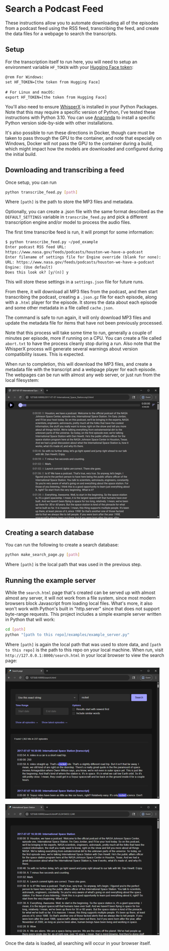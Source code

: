 # Search a Podcast Feed

These instructions allow you to automate downloading all of the episodes from a podcast feed using the RSS feed, transcribing the feed, and create the data files for a webpage to search the transcripts.

## Setup

For the transcription itself to run here, you will need to setup an environment variable `HF_TOKEN` with your [Hugging Face token](https://huggingface.co/docs/hub/en/security-tokens):

```text
@rem For Windows:
set HF_TOKEN=[the token from Hugging Face]

# For Linux and macOS:
export HF_TOKEN=[the token from Hugging Face]
```

You'll also need to ensure [WhisperX](https://github.com/m-bain/whisperX) is installed in your Python Packages.  Note that this may require a specific version of Python, I've tested these instructions with Python 3.10.  You can use [Anaconda](https://www.anaconda.com/docs/getting-started/anaconda/install#linux-installer) to install a specific Python version side-by-side with other installations.

It's also possible to run these directions in Docker, though care must be taken to pass through the GPU to the container, and note that especially on Windows, Docker will not pass the GPU to the container during a build, which might impact how the models are downloaded and configured during the initial build.

## Downloading and transcribing a feed

Once setup, you can run 

```bash
python transcribe_feed.py [path]
```

Where `[path]` is the path to store the MP3 files and metadata.

Optionally, you can create a .json file with the same format described as the `DEFAULT_SETTINGS` variable in `transcribe_feed.py` and pick a different transcription engine and/or model to process the audio files.

The first time transcribe feed is run, it will prompt for some information:

```text
$ python transcribe_feed.py ~/pod_example
Enter podcast RSS feed URL: https://www.nasa.gov/feeds/podcasts/houston-we-have-a-podcast
Enter filename of settings file for Engine override (blank for none):
URL: https://www.nasa.gov/feeds/podcasts/houston-we-have-a-podcast
Engine: (Use default)
Does this look ok? [y/(n)] y
```

This will store these settings in a `settings.json` file for future runs.

From there, it will download all MP3 files from the podcast, and then start transcribing the podcast, creating a `.json.gz` file for each episode, along with a `.html` player for the episode.  It stores the data about each episode and some other metadata in a file called `cache.json`.

The command is safe to run again, it will only download MP3 files and update the metadata file for items that have not been previously processed.

Note that this process will take some time to run, generally a couple of minutes per episode, more if running on a CPU.  You can create a file called `abort.txt` to have the process cleanly stop during a run.  Also note that the WhisperX process will generate several warnings about version compatibility issues.  This is expected.

When run to completion, this will download the MP3 files, and create a metadata file with the transcript and a webpage player for each episode.  The webpages can be run with almost any web server, or just run from the local filesystem:

[ ![Player](search/preview_player_tn.png) ](search/preview_player.png)

## Creating a search database

You can run the following to create a search database:

```bash
python make_search_page.py [path]
```

Where `[path]` is the local path that was used in the previous step.

## Running the example server

While the `search.html` page that's created can be served up with almost almost any server, it will not work from a file system, since most modern browsers block Javascript from loading local files.  What's more, it also won't work with Python's built in "http.server" since that does not support byte-range requests.  This project includes a simple example server written in Python that will work:

```bash
cd [path]
python "[path to this repo]/examples/example_server.py"
```

Where `[path]` is again the local path that was used to store data, and `[path to this repo]` is the path to this repo on your local machine.  When run, visit `http://127.0.0.1:8000/search.html` in your local browser to view the search page:

[ ![Search Results](search/preview_search_tn.png) ](search/preview_search.png)

[ ![Search Hit](search/preview_result_tn.png) ](search/preview_result.png)

Once the data is loaded, all searching will occur in your browser itself.
